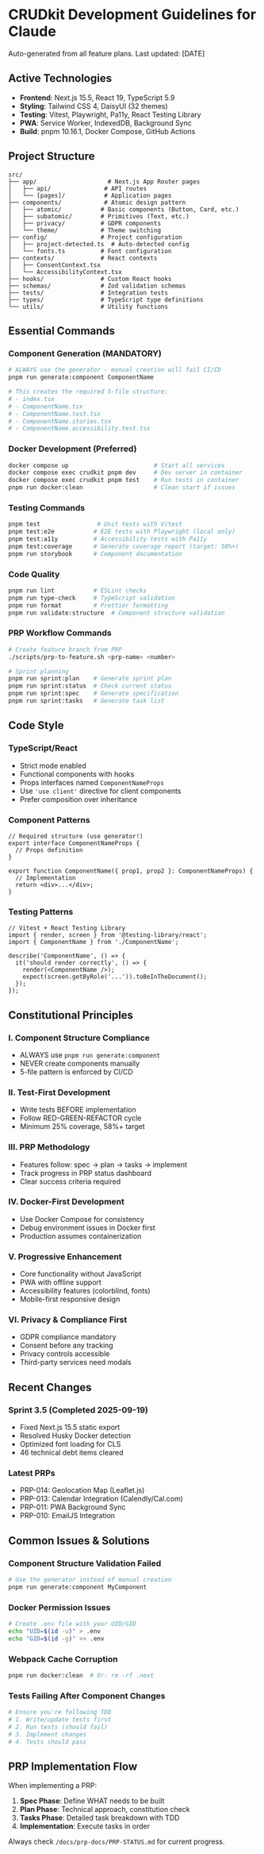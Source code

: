 # CRUDkit Development Guidelines for Claude

Auto-generated from all feature plans. Last updated: [DATE]

## Active Technologies
- **Frontend**: Next.js 15.5, React 19, TypeScript 5.9
- **Styling**: Tailwind CSS 4, DaisyUI (32 themes)
- **Testing**: Vitest, Playwright, Pa11y, React Testing Library
- **PWA**: Service Worker, IndexedDB, Background Sync
- **Build**: pnpm 10.16.1, Docker Compose, GitHub Actions

## Project Structure
```
src/
├── app/                    # Next.js App Router pages
│   ├── api/               # API routes
│   └── [pages]/           # Application pages
├── components/            # Atomic design pattern
│   ├── atomic/           # Basic components (Button, Card, etc.)
│   ├── subatomic/        # Primitives (Text, etc.)
│   ├── privacy/          # GDPR components
│   └── theme/            # Theme switching
├── config/               # Project configuration
│   ├── project-detected.ts  # Auto-detected config
│   └── fonts.ts          # Font configuration
├── contexts/             # React contexts
│   ├── ConsentContext.tsx
│   └── AccessibilityContext.tsx
├── hooks/                # Custom React hooks
├── schemas/              # Zod validation schemas
├── tests/                # Integration tests
├── types/                # TypeScript type definitions
└── utils/                # Utility functions
```

## Essential Commands

### Component Generation (MANDATORY)
```bash
# ALWAYS use the generator - manual creation will fail CI/CD
pnpm run generate:component ComponentName

# This creates the required 5-file structure:
# - index.tsx
# - ComponentName.tsx
# - ComponentName.test.tsx
# - ComponentName.stories.tsx
# - ComponentName.accessibility.test.tsx
```

### Docker Development (Preferred)
```bash
docker compose up                        # Start all services
docker compose exec crudkit pnpm dev     # Dev server in container
docker compose exec crudkit pnpm test    # Run tests in container
pnpm run docker:clean                    # Clean start if issues
```

### Testing Commands
```bash
pnpm test                # Unit tests with Vitest
pnpm test:e2e           # E2E tests with Playwright (local only)
pnpm test:a11y          # Accessibility tests with Pa11y
pnpm test:coverage      # Generate coverage report (target: 58%+)
pnpm run storybook      # Component documentation
```

### Code Quality
```bash
pnpm run lint           # ESLint checks
pnpm run type-check     # TypeScript validation
pnpm run format         # Prettier formatting
pnpm run validate:structure  # Component structure validation
```

### PRP Workflow Commands
```bash
# Create feature branch from PRP
./scripts/prp-to-feature.sh <prp-name> <number>

# Sprint planning
pnpm run sprint:plan    # Generate sprint plan
pnpm run sprint:status  # Check current status
pnpm run sprint:spec    # Generate specification
pnpm run sprint:tasks   # Generate task list
```

## Code Style

### TypeScript/React
- Strict mode enabled
- Functional components with hooks
- Props interfaces named `ComponentNameProps`
- Use `'use client'` directive for client components
- Prefer composition over inheritance

### Component Patterns
```tsx
// Required structure (use generator!)
export interface ComponentNameProps {
  // Props definition
}

export function ComponentName({ prop1, prop2 }: ComponentNameProps) {
  // Implementation
  return <div>...</div>;
}
```

### Testing Patterns
```tsx
// Vitest + React Testing Library
import { render, screen } from '@testing-library/react';
import { ComponentName } from './ComponentName';

describe('ComponentName', () => {
  it('should render correctly', () => {
    render(<ComponentName />);
    expect(screen.getByRole('...')).toBeInTheDocument();
  });
});
```

## Constitutional Principles

### I. Component Structure Compliance
- ALWAYS use `pnpm run generate:component`
- NEVER create components manually
- 5-file pattern is enforced by CI/CD

### II. Test-First Development
- Write tests BEFORE implementation
- Follow RED-GREEN-REFACTOR cycle
- Minimum 25% coverage, 58%+ target

### III. PRP Methodology
- Features follow: spec → plan → tasks → implement
- Track progress in PRP status dashboard
- Clear success criteria required

### IV. Docker-First Development
- Use Docker Compose for consistency
- Debug environment issues in Docker first
- Production assumes containerization

### V. Progressive Enhancement
- Core functionality without JavaScript
- PWA with offline support
- Accessibility features (colorblind, fonts)
- Mobile-first responsive design

### VI. Privacy & Compliance First
- GDPR compliance mandatory
- Consent before any tracking
- Privacy controls accessible
- Third-party services need modals

## Recent Changes

### Sprint 3.5 (Completed 2025-09-19)
- Fixed Next.js 15.5 static export
- Resolved Husky Docker detection
- Optimized font loading for CLS
- 46 technical debt items cleared

### Latest PRPs
- PRP-014: Geolocation Map (Leaflet.js)
- PRP-013: Calendar Integration (Calendly/Cal.com)
- PRP-011: PWA Background Sync
- PRP-010: EmailJS Integration

## Common Issues & Solutions

### Component Structure Validation Failed
```bash
# Use the generator instead of manual creation
pnpm run generate:component MyComponent
```

### Docker Permission Issues
```bash
# Create .env file with your UID/GID
echo "UID=$(id -u)" > .env
echo "GID=$(id -g)" >> .env
```

### Webpack Cache Corruption
```bash
pnpm run docker:clean  # Or: rm -rf .next
```

### Tests Failing After Component Changes
```bash
# Ensure you're following TDD
# 1. Write/update tests first
# 2. Run tests (should fail)
# 3. Implement changes
# 4. Tests should pass
```

## PRP Implementation Flow

When implementing a PRP:

1. **Spec Phase**: Define WHAT needs to be built
2. **Plan Phase**: Technical approach, constitution check
3. **Tasks Phase**: Detailed task breakdown with TDD
4. **Implementation**: Execute tasks in order

Always check `/docs/prp-docs/PRP-STATUS.md` for current progress.

<!-- MANUAL ADDITIONS START -->
<!-- Add project-specific notes here that should persist -->
<!-- MANUAL ADDITIONS END -->